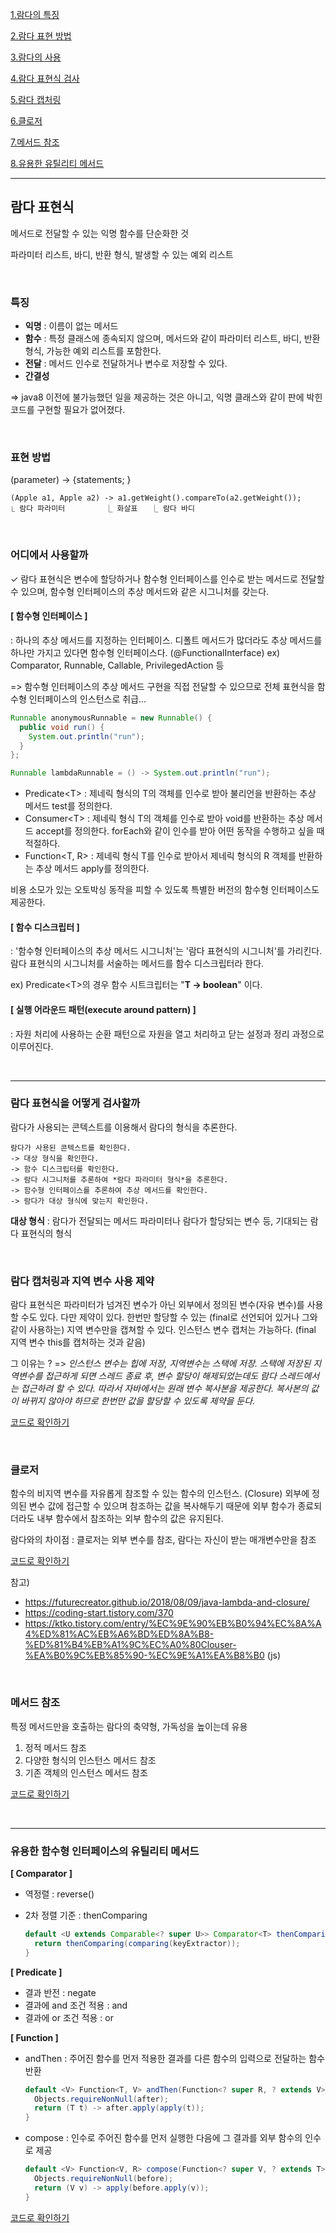 [1.람다의 특징](#특징)

[2.람다 표현 방법](#표현-방법)

[3.람다의 사용](#어디에서-사용할까)

[4.람다 표현식 검사](#람다-표현식을-어떻게-검사할까)

[5.람다 캡처링](#람다-캡처링과-지역-변수-사용-제약)

[6.클로저](#클로저)

[7.메서드 참조](#메서드-참조)

[8.유용한 유틸리티 메서드](#유용한-함수형-인터페이스의-유틸리티-메서드)

***
## 람다 표현식

메서드로 전달할 수 있는 익명 함수를 단순화한 것 

파라미터 리스트, 바디, 반환 형식, 발생할 수 있는 예외 리스트

<br/>

### 특징

- **익명** : 이름이 없는 메서드
- **함수** : 특정 클래스에 종속되지 않으며, 메서드와 같이 파라미터 리스트, 바디, 반환형식, 가능한 예외 리스트를 포함한다. 
- **전달** : 메서드 인수로 전달하거나 변수로 저장할 수 있다. 
- **간결성**



=> java8 이전에 불가능했던 일을 제공하는 것은 아니고, 익명 클래스와 같이 판에 박힌 코드를 구현할 필요가 없어졌다. 

<br/>

### 표현 방법

(parameter) -> {statements; }

```
(Apple a1, Apple a2) -> a1.getWeight().compareTo(a2.getWeight());
⎿ 람다 파라미터         ⎿ 화살표   ⎿ 람다 바디
```

<br/>

### 어디에서 사용할까

✓ 람다 표현식은 변수에 할당하거나 함수형 인터페이스를 인수로 받는 메서드로 전달할 수 있으며, 함수형 인터페이스의 추상 메서드와 같은 시그니처를 갖는다. 



#### \[ 함수형 인터페이스 ]

: 하나의 추상 메서드를 지정하는 인터페이스. 디폴트 메서드가 많더라도 추상 메서드를 하나만 가지고 있다면 함수형 인터페이스다. (@FunctionalInterface)
ex) Comparator, Runnable, Callable, PrivilegedAction 등 

=> 함수형 인터페이스의 추상 메서드 구현을 직접 전달할 수 있으므로 전체 표현식을 함수형 인터페이스의 인스턴스로 취급... 

```java
Runnable anonymousRunnable = new Runnable() {
  public void run() {
    System.out.println("run");
  }
};

Runnable lambdaRunnable = () -> System.out.println("run");
```



- Predicate\<T>
  : 제네릭 형식의 T의 객체를 인수로 받아 불리언을 반환하는 추상 메서드 test를 정의한다. 
- Consumer\<T>
  : 제네릭 형식 T의 객체를 인수로 받아 void를 반환하는 추상 메서드 accept를 정의한다.  forEach와 같이 인수를 받아 어떤 동작을 수행하고 싶을 때 적절하다. 
- Function<T, R>
  : 제네릭 형식 T를 인수로 받아서 제네릭 형식의 R 객체를 반환하는 추상 메서드 apply를 정의한다. 

비용 소모가 있는 오토박싱 동작을 피할 수 있도록 특별한 버전의 함수형 인터페이스도 제공한다. 



#### \[ 함수 디스크립터 ]

:  '함수형 인터페이스의 추상 메서드 시그니처'는 '람다 표현식의 시그니처'를 가리킨다.
람다 표현식의 시그니처를 서술하는 메서드를 함수 디스크립터라 한다. 

ex) Predicate\<T>의 경우 함수 시트크립터는 "**T -> boolean**" 이다. 



#### \[ 실행 어라운드 패턴(execute around pattern) ]

: 자원 처리에 사용하는 순환 패턴으로 자원을 열고 처리하고 닫는 설정과 정리 과정으로 이루어진다. 

<br/>

***

### 람다 표현식을 어떻게 검사할까

람다가 사용되는 콘텍스트를 이용해서 람다의 형식을 추론한다. 

```
람다가 사용된 콘텍스트를 확인한다. 
-> 대상 형식을 확인한다. 
-> 함수 디스크립터를 확인한다. 
-> 람다 시그니처를 추론하여 *람다 파라미터 형식*을 추론한다. 
-> 함수형 인터페이스를 추론하여 추상 메서드를 확인한다. 
-> 람다가 대상 형식에 맞는지 확인한다.
```

**대상 형식** : 람다가 전달되는 메서드 파라미터나 람다가 할당되는 변수 등, 기대되는 람다 표현식의 형식

<br/>

### 람다 캡처링과 지역 변수 사용 제약

람다 표현식은 파라미터가 넘겨진 변수가 아닌 외부에서 정의된 변수(자유 변수)를 사용할 수도 있다. 다만 제약이 있다. 한번만 할당할 수 있는 (final로 선언되어 있거나 그와 같이 사용하는) 지역 변수만을 캡쳐할 수 있다. 인스턴스 변수 캡처는 가능하다. (final 지역 변수 this를 캡처하는 것과 같음)

그 이유는 ? 
=> *인스턴스 변수는 힙에 저장, 지역변수는 스택에 저장. 스택에 저장된 지역변수를 접근하게 되면 스레드 종료 후, 변수 할당이 해제되었는데도 람다 스레드에서는 접근하려 할 수 있다. 따라서 자바에서는 원래 변수 복사본을 제공한다. 복사본의 값이 바뀌지 않아야 하므로 한번만 값을 할당할 수 있도록 제약을 둔다.* 


[코드로 확인하기](Lambda.java)

<br/>


### 클로저

함수의 비지역 변수를 자유롭게 참조할 수 있는 함수의 인스턴스. (Closure)
외부에 정의된 변수 값에 접근할 수 있으며 참조하는 값을 복사해두기 때문에 외부 함수가 종료되더라도 내부 함수에서 참조하는 외부 함수의 값은 유지된다. 

람다와의 차이점 : 클로저는 외부 변수를 참조, 람다는 자신이 받는 매개변수만을 참조

[코드로 확인하기](Closure.java)

참고) 
- https://futurecreator.github.io/2018/08/09/java-lambda-and-closure/
- https://coding-start.tistory.com/370
- https://ktko.tistory.com/entry/%EC%9E%90%EB%B0%94%EC%8A%A4%ED%81%AC%EB%A6%BD%ED%8A%B8-%ED%81%B4%EB%A1%9C%EC%A0%80Clouser-%EA%B0%9C%EB%85%90-%EC%9E%A1%EA%B8%B0 (js)

<br/>

### 메서드 참조

특정 메서드만을 호출하는 람다의 축약형, 가독성을 높이는데 유용


1. 정적 메서드 참조
2. 다양한 형식의 인스턴스 메서드 참조
3. 기존 객체의 인스턴스 메서드 참조 

[코드로 확인하기](MethodReference.java)

<br/>

***

### 유용한 함수형 인터페이스의 유틸리티 메서드


**[ Comparator ]**

- 역정렬 : reverse()

- 2차 정렬 기준 : thenComparing

  ```java
  default <U extends Comparable<? super U>> Comparator<T> thenComparing(Function<? super T, ? extends U> keyExtractor) {
    return thenComparing(comparing(keyExtractor));
  }
  ```

**[ Predicate ]**

- 결과 반전 : negate
- 결과에 and 조건 적용 : and
- 결과에 or 조건 적용 : or

**[ Function ]**

- andThen : 주어진 함수를 먼저 적용한 결과를 다른 함수의 입력으로 전달하는 함수 반환

  ```java
  default <V> Function<T, V> andThen(Function<? super R, ? extends V> after) {
    Objects.requireNonNull(after);
    return (T t) -> after.apply(apply(t));
  }
  ```

- compose : 인수로 주어진 함수를 먼저 실행한 다음에 그 결과를 외부 함수의 인수로 제공

  ```java
  default <V> Function<V, R> compose(Function<? super V, ? extends T> before) {
    Objects.requireNonNull(before);
    return (V v) -> apply(before.apply(v));
  }
  ```
  
[코드로 확인하기](UtilityDefaultMethod.java)

